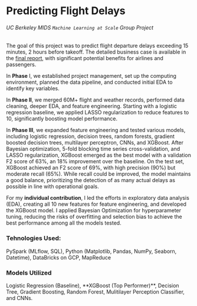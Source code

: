 # Predicting Flight Delays
###### <i>UC Berkeley MIDS `Machine Learning at Scale` Group Project</i>



The goal of this project was to predict flight departure delays exceeding 15 minutes, 2 hours before takeoff. The detailed business case is available in the [final report](https://github.com/heesukjang/PredictingFlightDelays/blob/main/Final_Report.pdf), with significant potential benefits for airlines and passengers.

In **Phase** I, we established project management, set up the computing environment, planned the data pipeline, and conducted initial EDA to identify key variables.

In **Phase II**, we merged 60M+ flight and weather records, performed data cleaning, deeper EDA, and feature engineering. Starting with a logistic regression baseline, we applied LASSO regularization to reduce features to 10, significantly boosting model performance.

In **Phase III**, we expanded feature engineering and tested various models, including logistic regression, decision trees, random forests, gradient boosted decision trees, multilayer perceptron, CNNs, and XGBoost. After Bayesian optimization, 5-fold blocking time series cross-validation, and LASSO regularization, XGBoost emerged as the best model with a validation F2 score of 63%, an 18% improvement over the baseline. On the test set, XGBoost achieved an F2 score of 69%, with high precision (90%) but moderate recall (65%). While recall could be improved, the model maintains a good balance, prioritizing the detection of as many actual delays as possible in line with operational goals.

For my **individual contribution**, I led the efforts in exploratory data analysis (EDA), creating all 10 new features for feature engineering, and developed the XGBoost model. I applied Bayesian Optimization for hyperparameter tuning, reducing the risks of overfitting and selection bias to achieve the best performance among all the models tested.

<h3>Tehnologies Used:</h3>
<p>PySpark (MLflow, SQL), Python (Matplotlib, Pandas, NumPy, Seaborn, Datetime), DataBricks on GCP, MapReduce</p>

<h3>Models Utilized</h3>
<p>Logistic Regression (Baseline), **XGBoost (Top Performer)**, Decision Tree, Gradient Boosting, Random Forest, Mulitilayer Perception Classifier, and CNNs.</p>
